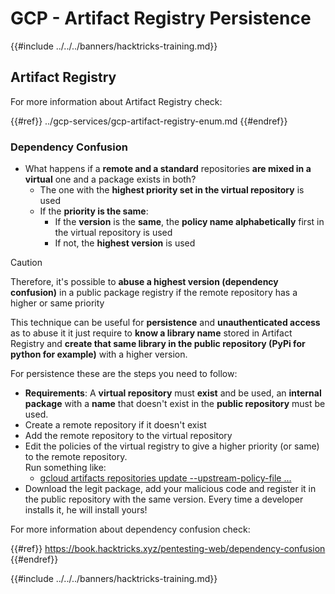 # GCP - Artifact Registry Persistence

{{#include ../../../banners/hacktricks-training.md}}

## Artifact Registry

For more information about Artifact Registry check:

{{#ref}}
../gcp-services/gcp-artifact-registry-enum.md
{{#endref}}

### Dependency Confusion

- What happens if a **remote and a standard** repositories **are mixed in a virtual** one and a package exists in both?
  - The one with the **highest priority set in the virtual repository** is used
  - If the **priority is the same**:
    - If the **version** is the **same**, the **policy name alphabetically** first in the virtual repository is used
    - If not, the **highest version** is used

> [!CAUTION]
> Therefore, it's possible to **abuse a highest version (dependency confusion)** in a public package registry if the remote repository has a higher or same priority

This technique can be useful for **persistence** and **unauthenticated access** as to abuse it it just require to **know a library name** stored in Artifact Registry and **create that same library in the public repository (PyPi for python for example)** with a higher version.

For persistence these are the steps you need to follow:

- **Requirements**: A **virtual repository** must **exist** and be used, an **internal package** with a **name** that doesn't exist in the **public repository** must be used.
- Create a remote repository if it doesn't exist
- Add the remote repository to the virtual repository
- Edit the policies of the virtual registry to give a higher priority (or same) to the remote repository.\
  Run something like:
  - [gcloud artifacts repositories update --upstream-policy-file ...](https://cloud.google.com/sdk/gcloud/reference/artifacts/repositories/update#--upstream-policy-file)
- Download the legit package, add your malicious code and register it in the public repository with the same version. Every time a developer installs it, he will install yours!

For more information about dependency confusion check:

{{#ref}}
https://book.hacktricks.xyz/pentesting-web/dependency-confusion
{{#endref}}

{{#include ../../../banners/hacktricks-training.md}}





